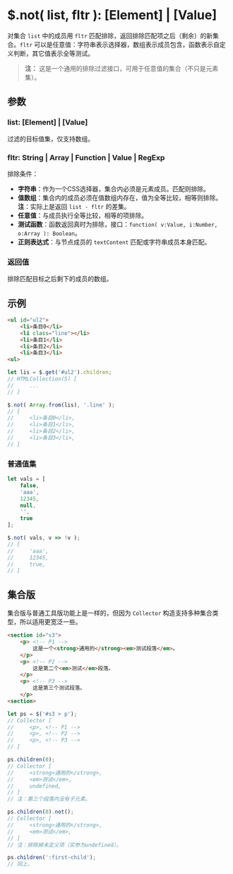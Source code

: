 # $.not( list, fltr ): [Element] | [Value]

对集合 `list` 中的成员用 `fltr` 匹配排除，返回排除匹配项之后（剩余）的新集合。`fltr` 可以是任意值：字符串表示选择器，数组表示成员包含，函数表示自定义判断，其它值表示全等测试。

> **注：**
> 这是一个通用的排除过滤接口，可用于任意值的集合（不只是元素集）。


## 参数

### list: [Element] | [Value]

过滤的目标值集，仅支持数组。


### fltr: String | Array | Function | Value | RegExp

排除条件：

- **字符串**：作为一个CSS选择器，集合内必须是元素成员。匹配则排除。
- **值数组**：集合内的成员必须在值数组内存在，值为全等比较，相等则排除。**注**：实际上是返回 `list - fltr` 的差集。
- **任意值**：与成员执行全等比较，相等的项排除。
- **测试函数**：函数返回真时为排除，接口：`function( v:Value, i:Number, o:Array ): Boolean`。
- **正则表达式**：与节点成员的 `textContent` 匹配或字符串成员本身匹配。


### 返回值

排除匹配目标之后剩下的成员的数组。


## 示例

```html
<ul id="ul2">
    <li>条目0</li>
    <li class="line"></li>
    <li>条目1</li>
    <li>条目2</li>
    <li>条目3</li>
<ul>
```

```js
let lis = $.get('#ul2').children;
// HTMLCollection(5) [
//     ...
// ]

$.not( Array.from(lis), '.line' );
// [
//     <li>条目0</li>,
//     <li>条目1</li>,
//     <li>条目2</li>,
//     <li>条目3</li>,
// ]
```


### 普通值集

```js
let vals = [
    false,
    'aaa',
    12345,
    null,
    '',
    true
];

$.not( vals, v => !v );
// [
//     'aaa',
//     12345,
//     true,
// ]
```


## 集合版

集合版与普通工具版功能上是一样的，但因为 `Collector` 构造支持多种集合类型，所以适用更宽泛一些。

```html
<section id="s3">
    <p> <!-- P1 -->
        这是一个<strong>通用的</strong><em>测试段落</em>。
    </p>
    <p> <!-- P2 -->
        这是第二个<em>测试</em>段落。
    </p>
    <p> <!-- P3 -->
        这是第三个测试段落。
    </p>
<section>
```

```js
let ps = $('#s3 > p');
// Collector [
//     <p>, <!-- P1 -->
//     <p>, <!-- P2 -->
//     <p>, <!-- P3 -->
// ]

ps.children(0);
// Collector [
//     <strong>通用的</strong>,
//     <em>测试</em>,
//     undefined,
// ]
// 注：第三个段落内没有子元素。

ps.children(0).not();
// Collector [
//     <strong>通用的</strong>,
//     <em>测试</em>,
// ]
// 注：排除掉未定义项（实参为undefined）。

ps.children(':first-child');
// 同上。
```
